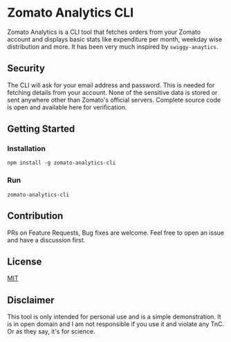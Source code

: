 # Zomato Analytics CLI

Zomato Analytics is a CLI tool that fetches orders from your Zomato account and displays basic stats like expenditure per month, weekday wise distribution and more. It has been very much inspired by `swiggy-anaytics`. 

## Security 

The CLI will ask for your email address and password. This is needed for fetching details from your account. None of the sensitive data is stored or sent anywhere other than Zomato's official servers. Complete source code is open and available here for verification. 

## Getting Started

### Installation

```
npm install -g zomato-analytics-cli
```

### Run
```
zomato-analytics-cli
```

## Contribution
PRs on Feature Requests, Bug fixes are welcome. Feel free to open an issue and have a discussion first.

## License
[MIT](https://github.com/rishavanand/zomato-analytics-cli/blob/master/LICENSE)

## Disclaimer
This tool is only intended for personal use and is a simple demonstration. It is in open domain and I am not responsible if you use it and violate any TnC. Or as they say, it's for science.